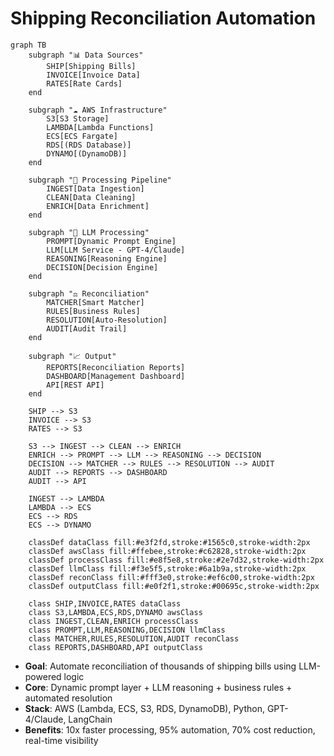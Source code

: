 # Shipping Reconciliation Automation

```mermaid
graph TB
    subgraph "📊 Data Sources"
        SHIP[Shipping Bills]
        INVOICE[Invoice Data]
        RATES[Rate Cards]
    end

    subgraph "☁️ AWS Infrastructure"
        S3[S3 Storage]
        LAMBDA[Lambda Functions]
        ECS[ECS Fargate]
        RDS[(RDS Database)]
        DYNAMO[(DynamoDB)]
    end

    subgraph "🔄 Processing Pipeline"
        INGEST[Data Ingestion]
        CLEAN[Data Cleaning]
        ENRICH[Data Enrichment]
    end

    subgraph "🧠 LLM Processing"
        PROMPT[Dynamic Prompt Engine]
        LLM[LLM Service - GPT-4/Claude]
        REASONING[Reasoning Engine]
        DECISION[Decision Engine]
    end

    subgraph "⚖️ Reconciliation"
        MATCHER[Smart Matcher]
        RULES[Business Rules]
        RESOLUTION[Auto-Resolution]
        AUDIT[Audit Trail]
    end

    subgraph "📈 Output"
        REPORTS[Reconciliation Reports]
        DASHBOARD[Management Dashboard]
        API[REST API]
    end

    SHIP --> S3
    INVOICE --> S3
    RATES --> S3

    S3 --> INGEST --> CLEAN --> ENRICH
    ENRICH --> PROMPT --> LLM --> REASONING --> DECISION
    DECISION --> MATCHER --> RULES --> RESOLUTION --> AUDIT
    AUDIT --> REPORTS --> DASHBOARD
    AUDIT --> API

    INGEST --> LAMBDA
    LAMBDA --> ECS
    ECS --> RDS
    ECS --> DYNAMO

    classDef dataClass fill:#e3f2fd,stroke:#1565c0,stroke-width:2px
    classDef awsClass fill:#ffebee,stroke:#c62828,stroke-width:2px
    classDef processClass fill:#e8f5e8,stroke:#2e7d32,stroke-width:2px
    classDef llmClass fill:#f3e5f5,stroke:#6a1b9a,stroke-width:2px
    classDef reconClass fill:#fff3e0,stroke:#ef6c00,stroke-width:2px
    classDef outputClass fill:#e0f2f1,stroke:#00695c,stroke-width:2px

    class SHIP,INVOICE,RATES dataClass
    class S3,LAMBDA,ECS,RDS,DYNAMO awsClass
    class INGEST,CLEAN,ENRICH processClass
    class PROMPT,LLM,REASONING,DECISION llmClass
    class MATCHER,RULES,RESOLUTION,AUDIT reconClass
    class REPORTS,DASHBOARD,API outputClass
```

- **Goal**: Automate reconciliation of thousands of shipping bills using LLM-powered logic
- **Core**: Dynamic prompt layer + LLM reasoning + business rules + automated resolution
- **Stack**: AWS (Lambda, ECS, S3, RDS, DynamoDB), Python, GPT-4/Claude, LangChain
- **Benefits**: 10x faster processing, 95% automation, 70% cost reduction, real-time visibility 
